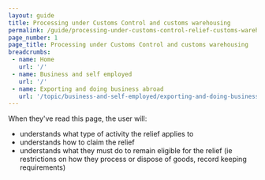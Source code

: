 ```yaml
---
layout: guide
title: Processing under Customs Control and customs warehousing
permalink: /guide/processing-under-customs-control-relief-customs-warehousing/overview.html
page_number: 1
page_title: Processing under Customs Control and customs warehousing
breadcrumbs:
 - name: Home
   url: '/'
 - name: Business and self employed
   url: '/'
 - name: Exporting and doing business abroad
   url: '/topic/business-and-self-employed/exporting-and-doing-business-abroad/import.html'   
---
```


When they've read this page, the user will:

- understands what type of activity the relief applies to
- understands how to claim the relief
- understands what they must do to remain eligible for the relief (ie restrictions on how they process or dispose of goods, record keeping requirements)
